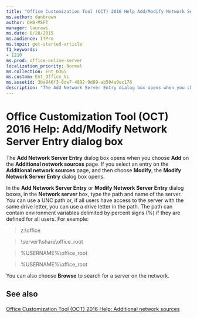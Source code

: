```yaml
---
title: "Office Customization Tool (OCT) 2016 Help Add/Modify Network Server Entry dialog box"
ms.author: danbrown
author: DHB-MSFT
manager: laurawi
ms.date: 8/28/2015
ms.audience: ITPro
ms.topic: get-started-article
f1_keywords:
- 1210
ms.prod: office-online-server
localization_priority: Normal
ms.collection: Ent_O365
ms.custom: Ent_Office_VL
ms.assetid: 3ba946f3-8de7-4892-9d89-ab504a0ec176
description: "The Add Network Server Entry dialog box opens when you choose Add on the Additional network sources page. If you select an entry on the Additional network sources page, and then choose Modify, the Modify Network Server Entry dialog box opens."
---
```


# Office Customization Tool (OCT) 2016 Help: Add/Modify Network Server Entry dialog box

The **Add Network Server Entry** dialog box opens when you choose **Add** on the **Additional network sources** page. If you select an entry on the **Additional network sources** page, and then choose **Modify**, the **Modify Network Server Entry** dialog box opens. 
  
In the **Add Network Server Entry** or **Modify Network Server Entry** dialog boxes, in the **Network server** box, type the path and name of the server. You can use a UNC path or, if all users have access to the server with the same drive letter, you can use a drive letter in the path. The path can contain environment variables delimited by percent signs (%) if they are defined for all users. For example: 
  
> z:\office
    
> \\server1\share\office_root
    
> %USERNAME%\office_root
    
> %USERNAME%\office_root
    
You can also choose **Browse** to search for a server on the network. 
  
## See also

#### 

[Office Customization Tool (OCT) 2016 Help: Additional network sources](oct-2016-help-additional-network-sources.md)

